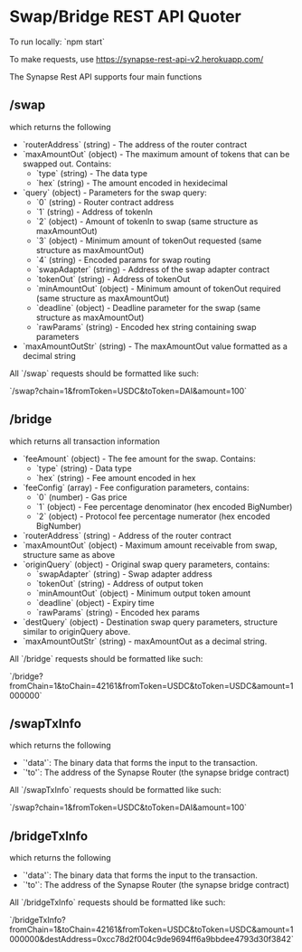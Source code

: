 # Swap/Bridge REST API Quoter

To run locally:
\`npm start\`

To make requests, use https://synapse-rest-api-v2.herokuapp.com/

The Synapse Rest API supports four main functions

## /swap

which returns the following

- \`routerAddress\` (string) - The address of the router contract
- \`maxAmountOut\` (object) - The maximum amount of tokens that can be swapped out. Contains:
  - \`type\` (string) - The data type
  - \`hex\` (string) - The amount encoded in hexidecimal
- \`query\` (object) - Parameters for the swap query:
  - \`0\` (string) - Router contract address
  - \`1\` (string) - Address of tokenIn
  - \`2\` (object) - Amount of tokenIn to swap (same structure as maxAmountOut)
  - \`3\` (object) - Minimum amount of tokenOut requested (same structure as maxAmountOut)
  - \`4\` (string) - Encoded params for swap routing
  - \`swapAdapter\` (string) - Address of the swap adapter contract
  - \`tokenOut\` (string) - Address of tokenOut
  - \`minAmountOut\` (object) - Minimum amount of tokenOut required (same structure as maxAmountOut)
  - \`deadline\` (object) - Deadline parameter for the swap (same structure as maxAmountOut)
  - \`rawParams\` (string) - Encoded hex string containing swap parameters
- \`maxAmountOutStr\` (string) - The maxAmountOut value formatted as a decimal string

All \`/swap\` requests should be formatted like such:

\`/swap?chain=1&fromToken=USDC&toToken=DAI&amount=100\`

## /bridge

which returns all transaction information

- \`feeAmount\` (object) - The fee amount for the swap. Contains:
  - \`type\` (string) - Data type
  - \`hex\` (string) - Fee amount encoded in hex
- \`feeConfig\` (array) - Fee configuration parameters, contains:
  - \`0\` (number) - Gas price
  - \`1\` (object) - Fee percentage denominator (hex encoded BigNumber)
  - \`2\` (object) - Protocol fee percentage numerator (hex encoded BigNumber)
- \`routerAddress\` (string) - Address of the router contract
- \`maxAmountOut\` (object) - Maximum amount receivable from swap, structure same as above
- \`originQuery\` (object) - Original swap query parameters, contains:
  - \`swapAdapter\` (string) - Swap adapter address
  - \`tokenOut\` (string) - Address of output token
  - \`minAmountOut\` (object) - Minimum output token amount
  - \`deadline\` (object) - Expiry time
  - \`rawParams\` (string) - Encoded hex params
- \`destQuery\` (object) - Destination swap query parameters, structure similar to originQuery above.
- \`maxAmountOutStr\` (string) - maxAmountOut as a decimal string.

All \`/bridge\` requests should be formatted like such:

\`/bridge?fromChain=1&toChain=42161&fromToken=USDC&toToken=USDC&amount=1000000\`

## /swapTxInfo

which returns the following

- \`'data'\`: The binary data that forms the input to the transaction.
- \`'to'\`: The address of the Synapse Router (the synapse bridge contract)

All \`/swapTxInfo\` requests should be formatted like such:

\`/swap?chain=1&fromToken=USDC&toToken=DAI&amount=100\`

## /bridgeTxInfo

which returns the following

- \`'data'\`: The binary data that forms the input to the transaction.
- \`'to'\`: The address of the Synapse Router (the synapse bridge contract)

All \`/bridgeTxInfo\` requests should be formatted like such:

\`/bridgeTxInfo?fromChain=1&toChain=42161&fromToken=USDC&toToken=USDC&amount=1000000&destAddress=0xcc78d2f004c9de9694ff6a9bbdee4793d30f3842\`
